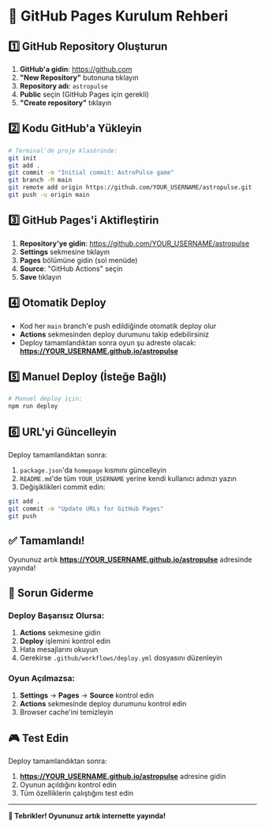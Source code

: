 # 🚀 GitHub Pages Kurulum Rehberi

## 1️⃣ GitHub Repository Oluşturun

1. **GitHub'a gidin**: https://github.com
2. **"New Repository"** butonuna tıklayın
3. **Repository adı**: `astropulse`
4. **Public** seçin (GitHub Pages için gerekli)
5. **"Create repository"** tıklayın

## 2️⃣ Kodu GitHub'a Yükleyin

```bash
# Terminal'de proje klasöründe:
git init
git add .
git commit -m "Initial commit: AstroPulse game"
git branch -M main
git remote add origin https://github.com/YOUR_USERNAME/astropulse.git
git push -u origin main
```

## 3️⃣ GitHub Pages'i Aktifleştirin

1. **Repository'ye gidin**: https://github.com/YOUR_USERNAME/astropulse
2. **Settings** sekmesine tıklayın
3. **Pages** bölümüne gidin (sol menüde)
4. **Source**: "GitHub Actions" seçin
5. **Save** tıklayın

## 4️⃣ Otomatik Deploy

- Kod her `main` branch'e push edildiğinde otomatik deploy olur
- **Actions** sekmesinden deploy durumunu takip edebilirsiniz
- Deploy tamamlandıktan sonra oyun şu adreste olacak:
  **https://YOUR_USERNAME.github.io/astropulse**

## 5️⃣ Manuel Deploy (İsteğe Bağlı)

```bash
# Manuel deploy için:
npm run deploy
```

## 6️⃣ URL'yi Güncelleyin

Deploy tamamlandıktan sonra:

1. `package.json`'da `homepage` kısmını güncelleyin
2. `README.md`'de tüm `YOUR_USERNAME` yerine kendi kullanıcı adınızı yazın
3. Değişiklikleri commit edin:

```bash
git add .
git commit -m "Update URLs for GitHub Pages"
git push
```

## ✅ Tamamlandı!

Oyununuz artık **https://YOUR_USERNAME.github.io/astropulse** adresinde yayında!

## 🔧 Sorun Giderme

### Deploy Başarısız Olursa:
1. **Actions** sekmesine gidin
2. **Deploy** işlemini kontrol edin
3. Hata mesajlarını okuyun
4. Gerekirse `.github/workflows/deploy.yml` dosyasını düzenleyin

### Oyun Açılmazsa:
1. **Settings** → **Pages** → **Source** kontrol edin
2. **Actions** sekmesinde deploy durumunu kontrol edin
3. Browser cache'ini temizleyin

## 🎮 Test Edin

Deploy tamamlandıktan sonra:
1. **https://YOUR_USERNAME.github.io/astropulse** adresine gidin
2. Oyunun açıldığını kontrol edin
3. Tüm özelliklerin çalıştığını test edin

---

**🎉 Tebrikler! Oyununuz artık internette yayında!**
